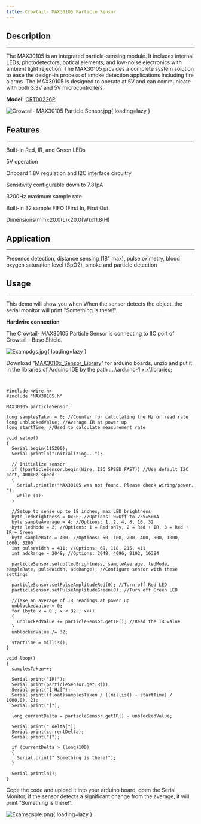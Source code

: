 ```yaml
---
title: Crowtail- MAX30105 Particle Sensor
---
```


## **Description**
---------------

The MAX30105 is an integrated particle-sensing module. It includes internal LEDs, photodetectors, optical elements, and low-noise electronics with ambient light rejection. The MAX30105 provides a complete system solution to ease the design-in process of smoke detection applications including fire alarms. The MAX30105 is designed to operate at 5V and can communicate with both 3.3V and 5V microcontrollers.

**Model:** [CRT00226P](https://www.elecrow.com/crowtail-max30105-particle-sensor.html)

![Crowtail- MAX30105 Particle Sensor.jpg](https://wiki.elecrow.com/images/thumb/1/10/Crowtail-_MAX30105_Particle_Sensor.jpg/500px-Crowtail-_MAX30105_Particle_Sensor.jpg){ loading=lazy }

## **Features**
------------

Built-in Red, IR, and Green LEDs

5V operation

Onboard 1.8V regulation and I2C interface circuitry

Sensitivity configurable down to 7.81pA

3200Hz maximum sample rate

Built-in 32 sample FIFO (First In, First Out

Dimensions(mm):20.0(L)x20.0(W)x11.8(H)

## **Application**
---------------

Presence detection, distance sensing (18" max), pulse oximetry, blood oxygen saturation level (SpO2), smoke and particle detection

## **Usage**
---------

This demo will show you when When the sensor detects the object, the serial monitor will print "Something is there!".

**Hardwire connection**

The Crowtail- MAX30105 Particle Sensor is connecting to IIC port of Crowtail - Base Shield.

![Exampdgs.jpg](https://wiki.elecrow.com/images/thumb/e/ee/Exampdgs.jpg/600px-Exampdgs.jpg){ loading=lazy }

Download "[MAX3010x\_Sensor\_Library](https://wiki.elecrow.com/images/3/38/MAX3010x_Sensor_Library.zip)" for arduino boards, unzip and put it in the libraries of Arduino IDE by the path : ..\\arduino-1.x.x\\libraries;

```


#include <Wire.h>
#include "MAX30105.h"

MAX30105 particleSensor;

long samplesTaken = 0; //Counter for calculating the Hz or read rate
long unblockedValue; //Average IR at power up
long startTime; //Used to calculate measurement rate

void setup()
{
  Serial.begin(115200);
  Serial.println("Initializing...");

  // Initialize sensor
  if (!particleSensor.begin(Wire, I2C_SPEED_FAST)) //Use default I2C port, 400kHz speed
  {
    Serial.println("MAX30105 was not found. Please check wiring/power. ");
    while (1);
  }

  //Setup to sense up to 18 inches, max LED brightness
  byte ledBrightness = 0xFF; //Options: 0=Off to 255=50mA
  byte sampleAverage = 4; //Options: 1, 2, 4, 8, 16, 32
  byte ledMode = 2; //Options: 1 = Red only, 2 = Red + IR, 3 = Red + IR + Green
  byte sampleRate = 400; //Options: 50, 100, 200, 400, 800, 1000, 1600, 3200
  int pulseWidth = 411; //Options: 69, 118, 215, 411
  int adcRange = 2048; //Options: 2048, 4096, 8192, 16384

  particleSensor.setup(ledBrightness, sampleAverage, ledMode, sampleRate, pulseWidth, adcRange); //Configure sensor with these settings

  particleSensor.setPulseAmplitudeRed(0); //Turn off Red LED
  particleSensor.setPulseAmplitudeGreen(0); //Turn off Green LED

  //Take an average of IR readings at power up
  unblockedValue = 0;
  for (byte x = 0 ; x < 32 ; x++)
  {
    unblockedValue += particleSensor.getIR(); //Read the IR value
  }
  unblockedValue /= 32;

  startTime = millis();
}

void loop()
{
  samplesTaken++;

  Serial.print("IR[");
  Serial.print(particleSensor.getIR());
  Serial.print("] Hz[");
  Serial.print((float)samplesTaken / ((millis() - startTime) / 1000.0), 2);
  Serial.print("]");

  long currentDelta = particleSensor.getIR() - unblockedValue;

  Serial.print(" delta[");
  Serial.print(currentDelta);
  Serial.print("]");

  if (currentDelta > (long)100)
  {
    Serial.print(" Something is there!");
  }

  Serial.println();
}

```

Cope the code and upload it into your arduino board, open the Serial Monitor, if the sensor detects a significant change from the average, it will print "Something is there!".

![Examsgsple.png](https://wiki.elecrow.com/images/8/84/Examsgsple.png){ loading=lazy }